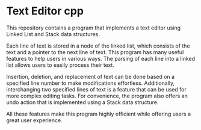 # Text Editor cpp
This repository contains a program that implements a text editor using Linked List and Stack data structures. 

Each line of text is stored in a node of the linked list, which consists of the text and a pointer to the next line of text. This program has many useful features to help users in various ways. The parsing of each line into a linked list allows users to easily process their text. 

Insertion, deletion, and replacement of text can be done based on a specified line number to make modifications effortless. Additionally, interchanging two specified lines of text is a feature that can be used for more complex editing tasks. 
For convenience, the program also offers an undo action that is implemented using a Stack data structure.

All these features make this program highly efficient while offering users a great user experience.
